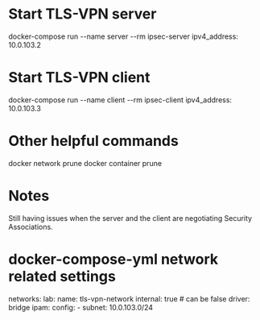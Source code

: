 
# Start TLS-VPN server
docker-compose run --name server --rm ipsec-server
ipv4_address: 10.0.103.2


# Start TLS-VPN client
docker-compose run --name client --rm ipsec-client
ipv4_address: 10.0.103.3


# Other helpful commands
docker network prune
docker container prune


# Notes
Still having issues when the server and the client are negotiating Security Associations.


# docker-compose-yml network related settings
networks:
  lab:
    name: tls-vpn-network
    internal: true # can be false
    driver: bridge
    ipam:
      config:
        - subnet: 10.0.103.0/24